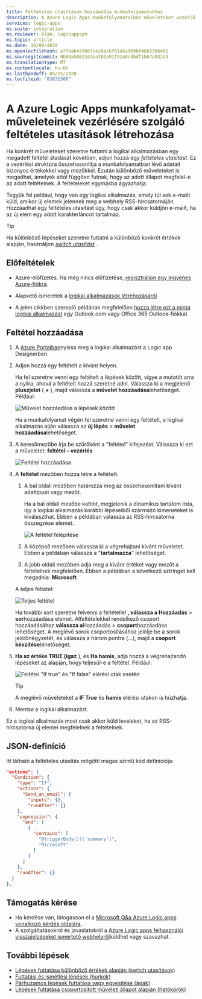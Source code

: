 ```yaml
---
title: Feltételes utasítások hozzáadása munkafolyamatokhoz
description: A Azure Logic Apps munkafolyamataiban műveleteket vezérlő feltételek létrehozása
services: logic-apps
ms.suite: integration
ms.reviewer: klam, logicappspm
ms.topic: article
ms.date: 10/09/2018
ms.openlocfilehash: a7f9ab478067cecbac6f01a5a969bf48653b6dd1
ms.sourcegitcommit: 0b80a5802343ea769a91f91a8cdbdf1b67a932d3
ms.translationtype: MT
ms.contentlocale: hu-HU
ms.lasthandoff: 05/25/2020
ms.locfileid: "83831500"
---
```

# <a name="create-conditional-statements-that-control-workflow-actions-in-azure-logic-apps"></a>A Azure Logic Apps munkafolyamat-műveleteinek vezérlésére szolgáló feltételes utasítások létrehozása

Ha konkrét műveleteket szeretne futtatni a logikai alkalmazásban egy megadott feltétel átadását követően, adjon hozzá egy *feltételes utasítást*. Ez a vezérlési struktúra összehasonlítja a munkafolyamatban lévő adatait bizonyos értékekkel vagy mezőkkel. Ezután különböző műveleteket is megadhat, amelyek attól függően futnak, hogy az adott állapot megfelel-e az adott feltételnek. A feltételeket egymásba ágyazhatja.

Tegyük fel például, hogy van egy logikai alkalmazás, amely túl sok e-mailt küld, amikor új elemek jelennek meg a webhely RSS-hírcsatornáján. Hozzáadhat egy feltételes utasítást úgy, hogy csak akkor küldjön e-mailt, ha az új elem egy adott karakterláncot tartalmaz. 

> [!TIP]
> Ha különböző lépéseket szeretne futtatni a különböző konkrét értékek alapján, használjon [*switch utasítást*](../logic-apps/logic-apps-control-flow-switch-statement.md) .

## <a name="prerequisites"></a>Előfeltételek

* Azure-előfizetés. Ha még nincs előfizetése, [regisztráljon egy ingyenes Azure-fiókra](https://azure.microsoft.com/free/).

* Alapvető ismeretek a [logikai alkalmazások létrehozásáról](../logic-apps/quickstart-create-first-logic-app-workflow.md)

* A jelen cikkben szereplő példának megfelelően [hozza létre ezt a minta logikai alkalmazást](../logic-apps/quickstart-create-first-logic-app-workflow.md) egy Outlook.com vagy Office 365 Outlook-fiókkal.

## <a name="add-condition"></a>Feltétel hozzáadása

1. A <a href="https://portal.azure.com" target="_blank">Azure Portalban</a>nyissa meg a logikai alkalmazást a Logic app Designerben.

1. Adjon hozzá egy feltételt a kívánt helyen. 

   Ha fel szeretne venni egy feltételt a lépések között, vigye a mutatót arra a nyílra, ahová a feltételt hozzá szeretné adni. Válassza ki a megjelenő **pluszjelet** ( **+** ), majd válassza a **művelet hozzáadása**lehetőséget. Például:

   ![Művelet hozzáadása a lépések között](./media/logic-apps-control-flow-conditional-statement/add-action.png)

   Ha a munkafolyamat végén fel szeretne venni egy feltételt, a logikai alkalmazás alján válassza az **új lépés** > **művelet hozzáadása**lehetőséget.

1. A keresőmezőbe írja be szűrőként a "feltétel" kifejezést. Válassza ki ezt a műveletet: **feltétel – vezérlés**

   ![Feltétel hozzáadása](./media/logic-apps-control-flow-conditional-statement/add-condition.png)

1. A **feltétel** mezőben hozza létre a feltételt. 

   1. A bal oldali mezőben határozza meg az összehasonlítani kívánt adattípust vagy mezőt.

      Ha a bal oldali mezőbe kattint, megjelenik a dinamikus tartalom lista, így a logikai alkalmazás korábbi lépéseiből származó kimeneteket is kiválaszthat. 
      Ebben a példában válassza az RSS-hírcsatorna összegzése elemet.

      ![A feltétel felépítése](./media/logic-apps-control-flow-conditional-statement/edit-condition.png)

   1. A középső mezőben válassza ki a végrehajtani kívánt műveletet. 
   Ebben a példában válassza a "**tartalmazza**" lehetőséget. 

   1. A jobb oldali mezőben adja meg a kívánt értéket vagy mezőt a feltételnek megfelelően. 
   Ebben a példában a következő sztringet kell megadnia: **Microsoft**

   A teljes feltétel:

   ![Teljes feltétel](./media/logic-apps-control-flow-conditional-statement/edit-condition-2.png)

   Ha további sort szeretne felvenni a feltétellel **, válassza a Hozzáadás**  >  **sor**hozzáadása elemet. 
   Alfeltételekkel rendelkező csoport hozzáadásához **válassza a**Hozzáadás  >  **csoport**hozzáadása lehetőséget. 
   A meglévő sorok csoportosításához jelölje be a sorok jelölőnégyzetét, és válassza a három pontra (...), majd a **csoport készítése**lehetőséget.

1. **Ha az értéke TRUE (igaz** ), és **Ha hamis**, adja hozzá a végrehajtandó lépéseket az alapján, hogy teljesül-e a feltétel. Például:

   ![Feltétel "If true" és "If false" elérési utak esetén](./media/logic-apps-control-flow-conditional-statement/condition-yes-no-path.png)

   > [!TIP]
   > A meglévő műveleteket a **IF True** és **hamis** elérési utakon is húzhatja.

1. Mentse a logikai alkalmazást.

Ez a logikai alkalmazás most csak akkor küld leveleket, ha az RSS-hírcsatorna új elemei megfelelnek a feltételnek.

## <a name="json-definition"></a>JSON-definíció

Itt látható a feltételes utasítás mögötti magas szintű kód definíciója:

``` json
"actions": {
  "Condition": {
    "type": "If",
    "actions": {
      "Send_an_email": {
        "inputs": {},
        "runAfter": {}
    },
    "expression": {
      "and": [ 
        { 
          "contains": [ 
            "@triggerBody()?['summary']", 
            "Microsoft"
          ]
        } 
      ]
    },
    "runAfter": {}
  }
},
```

## <a name="get-support"></a>Támogatás kérése

* Ha kérdése van, látogasson el a [Microsoft Q&a Azure Logic apps vonatkozó kérdés oldalára](https://docs.microsoft.com/answers/topics/azure-logic-apps.html).
* A szolgáltatásokról és javaslatokról a [Azure Logic apps felhasználói visszajelzéseket ismertető webhelyről](https://aka.ms/logicapps-wish)küldhet vagy szavazhat.

## <a name="next-steps"></a>További lépések

* [Lépések futtatása különböző értékek alapján (switch utasítások)](../logic-apps/logic-apps-control-flow-switch-statement.md)
* [Futtatási és ismétlési lépések (hurkok)](../logic-apps/logic-apps-control-flow-loops.md)
* [Párhuzamos lépések futtatása vagy egyesítése (ágak)](../logic-apps/logic-apps-control-flow-branches.md)
* [Lépések futtatása csoportosított műveleti állapot alapján (hatókörök)](../logic-apps/logic-apps-control-flow-run-steps-group-scopes.md)

